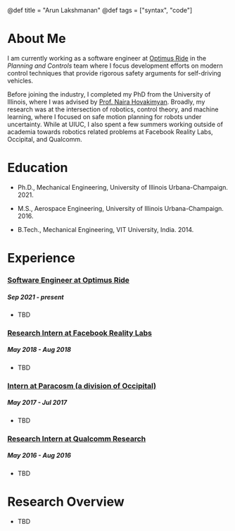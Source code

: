 @def title = "Arun Lakshmanan"
@def tags = ["syntax", "code"]

# About Me

I am currently working as a software engineer at [Optimus Ride](https://www.optimusride.com) in the _Planning and Controls_ team where I focus development efforts on modern control techniques that provide rigorous safety arguments for self-driving vehicles.

Before joining the industry, I completed my PhD from the University of Illinois, where I was advised by [Prof. Naira Hovakimyan](http://naira.mechse.illinois.edu/). Broadly, my research was at the intersection of robotics, control theory, and machine learning, where I focused on safe motion planning for robots under uncertainty. While at UIUC, I also spent a few summers working outside of academia towards robotics related problems at Facebook Reality Labs, Occipital, and Qualcomm.

# Education

- Ph.D., Mechanical Engineering, University of Illinois Urbana-Champaign. 2021.

- M.S., Aerospace Engineering, University of Illinois Urbana-Champaign. 2016.

- B.Tech., Mechanical Engineering, VIT University, India. 2014.

# Experience

### [Software Engineer at Optimus Ride](https://www.optimusride.com/)
##### _Sep 2021 - present_
- TBD

### [Research Intern at Facebook Reality Labs](https://about.facebook.com/realitylabs/)
##### _May 2018 - Aug 2018_
- TBD

### [Intern at Paracosm (a division of Occipital)](https://occipital.com/)
##### _May 2017 - Jul 2017_
- TBD

### [Research Intern at Qualcomm Research](https://www.qualcomm.com/research)
##### _May 2016 - Aug 2016_
- TBD

# Research Overview
- TBD
